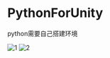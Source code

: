 # PythonForUnity
python需要自己搭建环境


![1](https://user-images.githubusercontent.com/47918222/151691489-d5abadb9-5353-435c-9cf0-e9192e6398ee.PNG)
![2](https://user-images.githubusercontent.com/47918222/151691497-8384c452-63d4-4d5e-8602-5008a87124e6.PNG)

